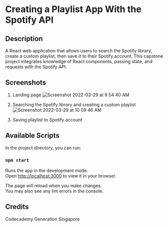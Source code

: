 # Creating a Playlist App With the Spotify API

## Description
A React web application that allows users to search the Spotify library, create a custom playlist, then save it to their Spotify account.
This capstone project integrates knowledge of React components, passing state, and requests with the Spotify API. 

## Screenshots

1. Landing page
![Screenshot 2022-03-29 at 9 54 40 AM](https://user-images.githubusercontent.com/29788431/160518295-316aaf0c-d68f-4661-b529-7672a3e12b6a.png)

2. Searching the Spotify library and creating a custom playlist
![Screenshot 2022-03-29 at 10 09 46 AM](https://user-images.githubusercontent.com/29788431/160518681-5acbf343-0395-405f-8bc2-8b730cf196ad.png)

3. Saving playlist to Spotify account


## Available Scripts

In the project directory, you can run:

### `npm start`

Runs the app in the development mode.\
Open [http://localhost:3000](http://localhost:3000) to view it in your browser.

The page will reload when you make changes.\
You may also see any lint errors in the console.

## Credits
Codecademy
Generation Singapore
